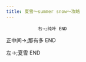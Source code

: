 ```yaml
---
title: 夏雪～summer snow～攻略
---
```


                右→;纯叶 END



正中间→;那有多 END



左→;夏雪 END


              
